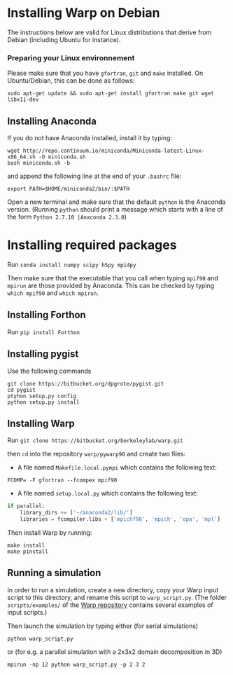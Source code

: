 # Installing Warp on Debian

The instructions below are valid for Linux distributions that derive
from Debian (including Ubuntu for instance).

### Preparing your Linux environnement

Please make sure that you have `gfortran`, `git` and `make` installed.
On Ubuntu/Debian, this can be done as follows:
```
sudo apt-get update && sudo apt-get install gfortran make git wget libx11-dev
```

## Installing Anaconda

If you do not have Anaconda installed, install it by typing:
```
wget http://repo.continuum.io/miniconda/Miniconda-latest-Linux-x86_64.sh -O miniconda.sh
bash miniconda.sh -b
```
and append the following line at the end of your `.bashrc` file:
```
export PATH=$HOME/miniconda2/bin/:$PATH
```

Open a new terminal and make sure that the default `python` is the Anaconda version. (Running `python` should print a message which starts with a line of the form `Python 2.7.10 |Anaconda 2.3.0`)

# Installing required packages

Run `conda install numpy scipy h5py mpi4py`

Then make sure that the executable that you call when typing `mpif90` and `mpirun` are those provided by Anaconda. This can be checked by typing `which mpif90` and `which mpirun`.

## Installing Forthon

Run `pip install Forthon`

## Installing pygist

Use the following commands 
```
git clone https://bitbucket.org/dpgrote/pygist.git
cd pygist
ptyhon setup.py config
python setup.py install
```

## Installing Warp

Run ```git clone https://bitbucket.org/berkeleylab/warp.git```

then `cd` into the repository `warp/pywarp90` and create two files:

- A file named `Makefile.local.pympi` which contains the following text:

```FCOMP= -F gfortran --fcompex mpif90```

- A file named `setup.local.py` which contains the following text:

```python
if parallel:
	library_dirs += ['~/anaconda2/lib/']
	libraries = fcompiler.libs + ['mpichf90', 'mpich', 'opa', 'mpl']
```

Then install Warp by running:
```
make install
make pinstall
```

## Running a simulation

In order to run a simulation, create a new directory,
copy your Warp input script to this directory, and rename this script
to `warp_script.py`. (The folder `scripts/examples/` of the
[Warp repository](https://bitbucket.org/berkeleylab/warp/src) contains
several examples of input scripts.)

Then launch the simulation by typing either (for serial simulations)
```
python warp_script.py
```
or (for e.g. a parallel simulation with a 2x3x2 domain decomposition in 3D)
```
mpirun -np 12 python warp_script.py -p 2 3 2
```

